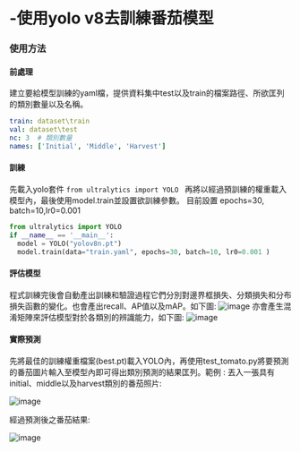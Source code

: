 # -使用yolo v8去訓練番茄模型

### 使用方法
#### 前處理
建立要給模型訓練的yaml檔，提供資料集中test以及train的檔案路徑、所欲匡列的類別數量以及名稱。
```yaml
train: dataset\train 
val: dataset\test
nc: 3  # 類別數量
names: ['Initial', 'Middle', 'Harvest']
```

#### 訓練
先載入yolo套件 ```from ultralytics import YOLO ```
再將以經過預訓練的權重載入模型內，最後使用model.train並設置欲訓練參數。
目前設置 
epochs=30, batch=10,lr0=0.001

``` python
from ultralytics import YOLO
if __name__ == '__main__':
  model = YOLO("yolov8n.pt")
  model.train(data="train.yaml", epochs=30, batch=10, lr0=0.001 )
```
#### 評估模型
程式訓練完後會自動產出訓練和驗證過程它們分別對邊界框損失、分類損失和分布損失函數的變化。也會產出recall、AP值以及mAP。如下圖:
![image](https://github.com/user-attachments/assets/caef1b57-a908-4609-997e-f8f4ac6276c5)
亦會產生混淆矩陣來評估模型對於各類別的辨識能力，如下圖:
![image](https://github.com/user-attachments/assets/e23873e7-ff26-452c-b53f-de15e00c4e28)
#### 實際預測
先將最佳的訓練權重檔案(best.pt)載入YOLO內，再使用test_tomato.py將要預測的番茄圖片輸入至模型內即可得出類別預測的結果匡列。範例 :
丟入一張具有initial、middle以及harvest類別的番茄照片:

![image](https://github.com/user-attachments/assets/67ac3857-fa66-4ed9-a0f8-a140e2b4b46c)


經過預測後之番茄結果:

![image](https://github.com/user-attachments/assets/dea919cd-86e7-40ac-a20a-f0a926dcfbb2)



